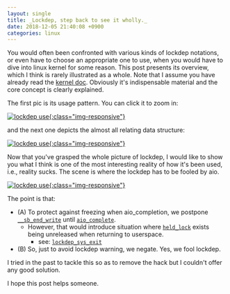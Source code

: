 ```yaml
---
layout: single
title: _Lockdep, step back to see it wholly._
date: 2018-12-05 21:40:08 +0900
categories: linux
---
```

You would often been confronted with various kinds of lockdep notations, or even have to choose an appropriate one to use, when you would have to dive into linux kernel for some reason. This post presents its overview, which I think is rarely illustrated as a whole. Note that I assume you have already read the [kernel doc](https://www.kernel.org/doc/Documentation/locking/lockdep-design.txt). Obviously it's indispensable material and the core concept is clearly explained.

The first pic is its usage pattern. You can click it to zoom in:

[![lockdep use](https://raw.githubusercontent.com/lkpdn/images/master/imgs/0002-lockdep-use-overview.png){:class="img-responsive"}](https://raw.githubusercontent.com/lkpdn/images/master/imgs/0002-lockdep-use-overview.png)

and the next one depicts the almost all relating data structure:

[![lockdep use](https://raw.githubusercontent.com/lkpdn/images/master/imgs/0003-lockdep-data-structure.png){:class="img-responsive"}](https://raw.githubusercontent.com/lkpdn/images/master/imgs/0003-lockdep-data-structure.png)

Now that you've grasped the whole picture of lockdep, I would like to show you what I think is one of the most interesting reality of how it's been used, i.e., reality sucks. The scene is where the lockdep has to be fooled by aio.

[![lockdep use](https://raw.githubusercontent.com/lkpdn/images/master/imgs/0006-lockdep-fooled-by-aio.png){:class="img-responsive"}](https://raw.githubusercontent.com/lkpdn/images/master/imgs/0006-lockdep-fooled-by-aio.png)

The point is that:
- (A) To protect against freezing when aio_completion, we postpone [`__sb_end_write`](https://elixir.bootlin.com/linux/latest/ident/__sb_end_write) until [`aio_complete`](https://elixir.bootlin.com/linux/latest/ident/aio_complete).
  - However, that would introduce situation where [`held_lock`](https://elixir.bootlin.com/linux/latest/ident/held_lock) exists being unreleased when returning to userspace.
    - see: [`lockdep_sys_exit`](https://elixir.bootlin.com/linux/latest/ident/lockdep_sys_exit)
- (B) So, just to avoid lockdep warning, we negate. Yes, we fool lockdep.

I tried in the past to tackle this so as to remove the hack but I couldn't offer any good solution.

I hope this post helps someone.

